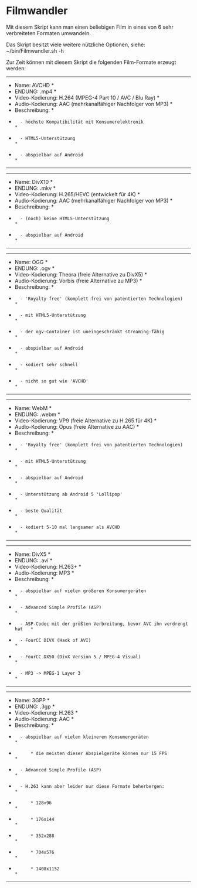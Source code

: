 # Filmwandler
Mit diesem Skript kann man einen beliebigen Film in eines von 6 sehr verbreiteten Formaten umwandeln.

Das Skript besitzt viele weitere nützliche Optionen, siehe:
  ~/bin/Filmwandler.sh -h

Zur Zeit können mit diesem Skript die folgenden Film-Formate erzeugt werden:

********************************************************************************
* Name:                 AVCHD                                                  *
* ENDUNG:               .mp4                                                   *
* Video-Kodierung:      H.264 (MPEG-4 Part 10 / AVC / Blu Ray)                 *
* Audio-Kodierung:      AAC       (mehrkanalfähiger Nachfolger von MP3)        *
* Beschreibung:                                                                *
*       - höchste Kompatibilität mit Konsumerelektronik                        *
*       - HTML5-Unterstützung                                                  *
*       - abspielbar auf Android                                               *
********************************************************************************


********************************************************************************
* Name:                 DivX10                                                 *
* ENDUNG:               .mkv                                                   *
* Video-Kodierung:      H.265/HEVC (entwickelt für 4K)                         *
* Audio-Kodierung:      AAC        (mehrkanalfähiger Nachfolger von MP3)       *
* Beschreibung:                                                                *
*       - (noch) keine HTML5-Unterstützung                                     *
*       - abspielbar auf Android                                               *
********************************************************************************


********************************************************************************
* Name:                 OGG                                                    *
* ENDUNG:               .ogv                                                   *
* Video-Kodierung:      Theora (freie Alternative zu DivX5)                    *
* Audio-Kodierung:      Vorbis (freie Alternative zu MP3)                      *
* Beschreibung:                                                                *
*       - 'Royalty free' (komplett frei von patentierten Technologien)         *
*       - mit HTML5-Unterstützung                                              *
*       - der ogv-Container ist uneingeschränkt streaming-fähig                *
*       - abspielbar auf Android                                               *
*       - kodiert sehr schnell                                                 *
*       - nicht so gut wie 'AVCHD'                                             *
********************************************************************************


********************************************************************************
* Name:                 WebM                                                   *
* ENDUNG:               .webm                                                  *
* Video-Kodierung:      VP9  (freie Alternative zu H.265 für 4K)               *
* Audio-Kodierung:      Opus (freie Alternative zu AAC)                        *
* Beschreibung:                                                                *
*       - 'Royalty free' (komplett frei von patentierten Technologien)         *
*       - mit HTML5-Unterstützung                                              *
*       - abspielbar auf Android                                               *
*       - Unterstützung ab Android 5 'Lollipop'                                *
*       - beste Qualität                                                       *
*       - kodiert 5-10 mal langsamer als AVCHD                                 *
********************************************************************************


********************************************************************************
* Name:                 DivX5                                                  *
* ENDUNG:               .avi                                                   *
* Video-Kodierung:      H.263+                                                 *
* Audio-Kodierung:      MP3                                                    *
* Beschreibung:                                                                *
*       - abspielbar auf vielen größeren Konsumergeräten                       *
*       - Advanced Simple Profile (ASP)                                        *
*       - ASP-Codec mit der größten Verbreitung, bevor AVC ihn verdrengt hat   *
*       - FourCC DIVX (Hack of AVI)                                            *
*       - FourCC DX50 (DivX Version 5 / MPEG-4 Visual)                         *
*       - MP3 -> MPEG-1 Layer 3                                                *
********************************************************************************


********************************************************************************
* Name:                 3GPP                                                   *
* ENDUNG:               .3gp                                                   *
* Video-Kodierung:      H.263                                                  *
* Audio-Kodierung:      AAC                                                    *
* Beschreibung:                                                                *
*       - abspielbar auf vielen kleineren Konsumergeräten                      *
*           * die meisten dieser Abspielgeräte können nur 15 FPS               *
*       - Advanced Simple Profile (ASP)                                        *
*       - H.263 kann aber leider nur diese Formate beherbergen:                *
*           * 128x96                                                           *
*           * 176x144                                                          *
*           * 352x288                                                          *
*           * 704x576                                                          *
*           * 1408x1152                                                        *
********************************************************************************
